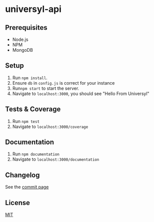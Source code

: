 # universyl-api

## Prerequisites
* Node.js
* NPM
* MongoDB

## Setup
1. Run `npm install`.
2. Ensure `db` in `config.js` is correct for your instance
3. Run`npm start` to start the server.
4. Navigate to `localhost:3000`, you should see "Hello From Universyl"

## Tests & Coverage
1. Run `npm test`
2. Navigate to `localhost:3000/coverage`

## Documentation
1. Run `npm documentation`
2. Navigate to `localhost:3000/documentation`

## Changelog
See the [commit page](https://github.com/shanno29/universyl-api/commits/master)

## License
[MIT](LICENSE)
